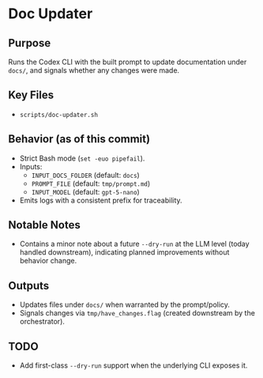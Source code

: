 # Doc Updater

## Purpose
Runs the Codex CLI with the built prompt to update documentation under `docs/`, and signals whether any changes were made.

## Key Files
- `scripts/doc-updater.sh`

## Behavior (as of this commit)
- Strict Bash mode (`set -euo pipefail`).
- Inputs:
  - `INPUT_DOCS_FOLDER` (default: `docs`)
  - `PROMPT_FILE` (default: `tmp/prompt.md`)
  - `INPUT_MODEL` (default: `gpt-5-nano`)
- Emits logs with a consistent prefix for traceability.

## Notable Notes
- Contains a minor note about a future `--dry-run` at the LLM level (today handled downstream), indicating planned improvements without behavior change.

## Outputs
- Updates files under `docs/` when warranted by the prompt/policy.
- Signals changes via `tmp/have_changes.flag` (created downstream by the orchestrator).

## TODO
- Add first-class `--dry-run` support when the underlying CLI exposes it.

